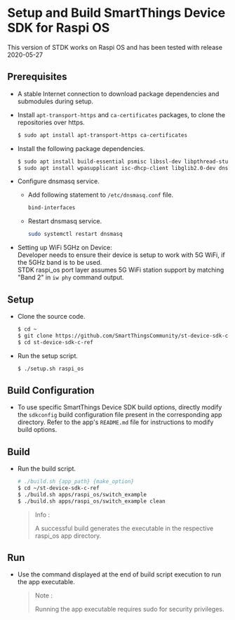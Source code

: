 # Setup and Build SmartThings Device SDK for Raspi OS

This version of STDK works on Raspi OS and has been tested with release 2020-05-27

## Prerequisites

- A stable Internet connection to download package dependencies and submodules during setup.

- Install `apt-transport-https` and `ca-certificates` packages, to clone the repositories over https.
  ```sh
  $ sudo apt install apt-transport-https ca-certificates
  ```

- Install the following package dependencies.
  ```sh
  $ sudo apt install build-essential psmisc libssl-dev libpthread-stubs0-dev
  $ sudo apt install wpasupplicant isc-dhcp-client libglib2.0-dev dnsmasq ntp
  ```

- Configure dnsmasq service.
  - Add following statement to `/etc/dnsmasq.conf` file.
    ```sh
    bind-interfaces
    ```
  - Restart dnsmasq service.
    ```sh
    sudo systemctl restart dnsmasq
    ```

- Setting up WiFi 5GHz on Device:\
  Developer needs to ensure their device is setup to work with 5G WiFi, if the 5GHz band is to be used.\
  STDK raspi_os port layer assumes 5G WiFi station support by matching "Band 2" in `iw phy` command output.

## Setup

- Clone the source code.
  ```sh
  $ cd ~
  $ git clone https://github.com/SmartThingsCommunity/st-device-sdk-c-ref.git
  $ cd st-device-sdk-c-ref
  ```
- Run the setup script.
  ```sh
  $ ./setup.sh raspi_os
  ```

## Build Configuration

- To use specific SmartThings Device SDK build options, directly modify the `sdkconfig` build configuration file present in the corresponding app directory. Refer to the app's `README.md` file for instructions to modify build options.

## Build

- Run the build script.
  ```sh
  # ./build.sh {app_path} {make_option}
  $ cd ~/st-device-sdk-c-ref
  $ ./build.sh apps/raspi_os/switch_example
  $ ./build.sh apps/raspi_os/switch_example clean
  ```

  > Info :
  >
  > A successful build generates the executable in the respective raspi_os app directory.

## Run

- Use the command displayed at the end of build script execution to run the app executable.

  > Note :
  >
  > Running the app executable requires sudo for security privileges.
